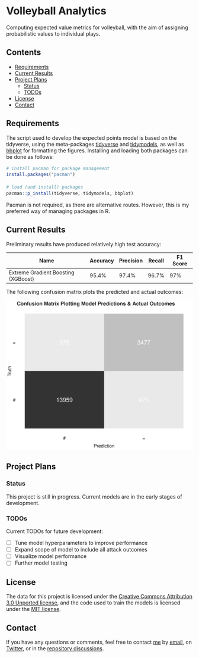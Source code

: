 # Volleyball Analytics

Computing expected value metrics for volleyball, with the aim of assigning probabilistic values to individual plays.

## Contents

- [Requirements](#requirements)
- [Current Results](#current-results)
- [Project Plans](#project-plans)
  - [Status](#status)
  - [TODOs](#todos)
- [License](#license)
- [Contact](#contact)

## Requirements

The script used to develop the expected points model is based on the tidyverse, using the meta-packages [tidyverse](https://www.tidyverse.org/) and [tidymodels](https://www.tidymodels.org), as well as [bbplot](https://github.com/bbc/bbplot) for formatting the figures. Installing and loading both packages can be done as follows:

````r
# install pacman for package management
install.packages("pacman")

# load (and install) packages
pacman::p_install(tidyverse, tidymodels, bbplot)

````

Pacman is not required, as there are alternative routes. However, this is my preferred way of managing packages in R.

## Current Results

Preliminary results have produced relatively high test accuracy:

| Name                                 | Accuracy | Precision | Recall | F1 Score |
| ------------------------------------ | -------- | --------- | ------ | -------- |
| Extreme Gradient Boosting (XGBoost)  | 95.4%    | 97.4%     | 96.7%  | 97%      |

The following confusion matrix plots the predicted and actual outcomes:

<img src="conf_mat.png" width="750">

## Project Plans

### Status

This project is still in progress. Current models are in the early stages of development.

### TODOs

Current TODOs for future development:

- [ ] Tune model hyperparameters to improve performance
- [ ] Expand scope of model to include all attack outcomes
- [ ] Visualize model performance
- [ ] Further model testing

## License

The data for this project is licensed under the [Creative Commons Attribution 3.0 Unported license](https://creativecommons.org/licenses/by/3.0/), and the code used to train the models is licensed under the [MIT license](LICENSE.md).

## Contact

If you have any questions or comments, feel free to contact [me](https://github.com/paulj1989) by [email](mailto:paul@paulrjohnson.net), on [Twitter](https://twitter.com/paul_johnson89), or in the [repository discussions](https://github.com/Paulj1989/volleyball-analytics/discussions).
